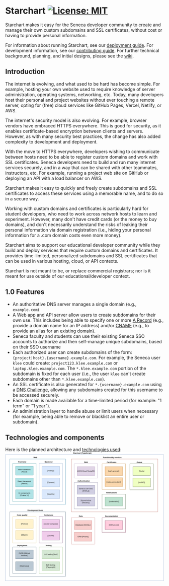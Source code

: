 # Starchart [![License: MIT](https://img.shields.io/badge/License-MIT-yellow.svg)](LICENSE)

Starchart makes it easy for the Seneca developer community to create and manage their own custom subdomains and SSL certificates, without cost or having to provide personal information.

For information about running Starchart, see our [deployment guide](docs/deployment.md). For development information, see our [contributing guide](docs/CONTRIBUTING.md). For further technical background, planning, and initial designs, please see the [wiki](https://github.com/Seneca-CDOT/starchart/wiki).

## Introduction

The internet is evolving, and what used to be hard has become simple. For example, hosting your own website used to require knowledge of server administration, operating systems, networking, etc. Today, many developers host their personal and project websites without ever touching a remote server, opting for (free) cloud services like GitHub Pages, Vercel, Netlify, or AWS.

The internet's security model is also evolving. For example, browser vendors have embraced HTTPS everywhere. This is good for security, as it enables certificate-based encryption between clients and servers. However, as with many security best practices, the change has also added complexity to development and deployment.

With the move to HTTPS everywhere, developers wishing to communicate between hosts need to be able to register custom domains and work with SSL certificates. Seneca developers need to build and run many internet services securely, and in a way that can be shared with other teammates, instructors, etc. For example, running a project web site on GitHub or deploying an API with a load balancer on AWS.

Starchart makes it easy to quickly and freely create subdomains and SSL certificates to access these services using a memorable name, and to do so in a secure way.

Working with custom domains and certificates is particularly hard for student developers, who need to work across network hosts to learn and experiment. However, many don't have credit cards (or the money to buy domains), and don't necessarily understand the risks of leaking their personal information via domain registration (i.e., hiding your personal information for a .com domain costs even more money).

Starchart aims to support our educational developer community while they build and deploy services that require custom domains and certificates. It provides time-limited, personalized subdomains and SSL certificates that can be used in various hosting, cloud, or API contexts.

Starchart is not meant to be, or replace commercial registrars; nor is it meant for use outside of our educational/developer context.

## 1.0 Features

- An authoritative DNS server manages a single domain (e.g., `example.com`)
- A Web app and API server allow users to create subdomains for their own use. This includes being able to specify one or more [A Record](https://www.cloudflare.com/learning/dns/dns-records/dns-a-record/) (e.g., provide a domain name for an IP address) and/or [CNAME](https://www.cloudflare.com/learning/dns/dns-records/dns-cname-record/) (e.g., to provide an alias for an existing domain).
- Seneca faculty and students can use their existing Seneca SSO accounts to authorize and then self-manage unique subdomains, based on their SSO username
- Each authorized user can create subdomains of the form: `{project|host}.{username}.example.com`. For example, the Seneca user `klee` could create: `project123.klee.example.com` or `laptop.klee.example.com`. The `*.klee.example.com` portion of the subdomain is fixed for each user (i.e., the user `klee` can't create subdomains other than `*.klee.example.com`).
- An SSL certificate is also generated for `*.{username}.example.com` using a [DNS Challenge](https://letsencrypt.org/docs/challenge-types/#dns-01-challenge), allowing any subdomains created for this username to be accessed securely.
- Each domain is made available for a time-limited period (for example: "1 term" or "1 year").
- An administration layer to handle abuse or limit users when necessary (for example, being able to remove or blacklist an entire user or subdomain).

## Technologies and components

Here is the planned architecture and [technologies used](https://github.com/Seneca-CDOT/starchart/wiki/Tech-Stack):
![components](docs/img/architecture-diagram.png)
